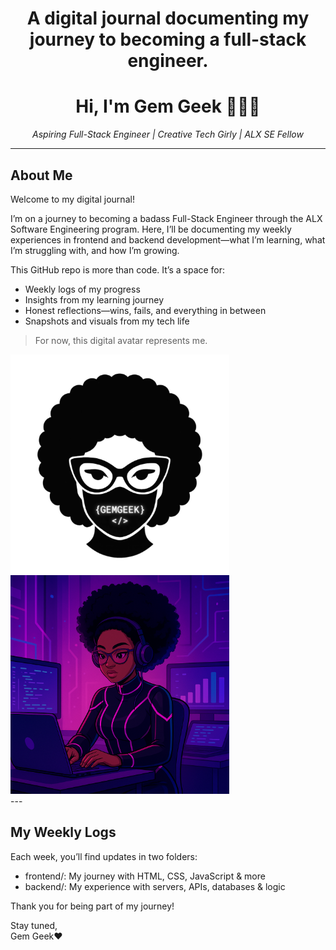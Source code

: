 <h1 align="center"> A digital journal documenting my journey to becoming a full-stack engineer. </h1>

<h1 align="center">Hi, I'm Gem Geek 💎👩‍💻</h1>

<p align="center">
  <em>Aspiring Full-Stack Engineer | Creative Tech Girly | ALX SE Fellow</em>
</p>

---

## About Me

Welcome to my digital journal!

I’m on a journey to becoming a badass Full-Stack Engineer through the ALX Software Engineering program. Here, I’ll be documenting my weekly experiences in frontend and backend development—what I’m learning, what I’m struggling with, and how I’m growing.

This GitHub repo is more than code. It’s a space for:
- Weekly logs of my progress
- Insights from my learning journey
- Honest reflections—wins, fails, and everything in between
- Snapshots and visuals from my tech life

> For now, this digital avatar represents me. 
> 
<div>
  <img src="https://github.com/gemgeek/gems-digital-journal/blob/main/assets/GEM%20GEEK's%20LOGO.jpg"alt="Gem Geek Logo" width="350" style="margin-right: 10cm;"/>
  <img src="https://github.com/gemgeek/gems-digital-journal/blob/main/assets/GEMs%20DIGITAL%20AVATAR%202.png" alt="Gem Geek Avatar" width="350"/>
</div> 
---

## My Weekly Logs
Each week, you’ll find updates in two folders:
- frontend/: My journey with HTML, CSS, JavaScript & more
- backend/: My experience with servers, APIs, databases & logic

Thank you for being part of my journey!

Stay tuned,  
Gem Geek❤️
